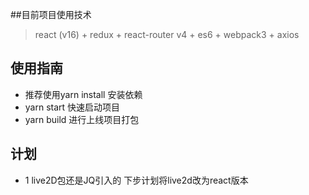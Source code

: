 ##目前项目使用技术
> react (v16) + redux + react-router v4 + es6 + webpack3 + axios

## 使用指南
 * 推荐使用yarn install 安装依赖
 * yarn start 快速启动项目
 * yarn build 进行上线项目打包

## 计划  
 * 1 live2D包还是JQ引入的 下步计划将live2d改为react版本